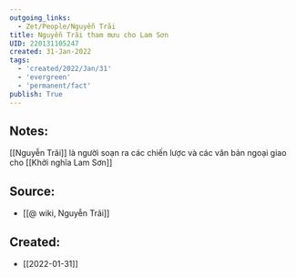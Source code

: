```yaml
---
outgoing_links:
  - Zet/People/Nguyễn Trãi
title: Nguyễn Trãi tham mưu cho Lam Sơn
UID: 220131105247
created: 31-Jan-2022
tags:
  - 'created/2022/Jan/31'
  - 'evergreen'
  - 'permanent/fact'
publish: True
---
```

## Notes:
[[Nguyễn Trãi]] là người soạn ra các chiến lược và các văn bản ngoại giao cho [[Khởi nghĩa Lam Sơn]]

## Source:
- [[@ wiki, Nguyễn Trãi]]



## Created:
- [[2022-01-31]]
